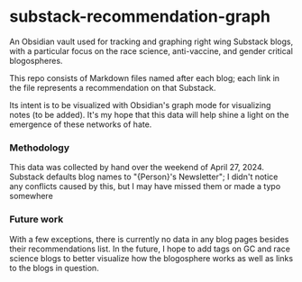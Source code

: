 # substack-recommendation-graph

An Obsidian vault used for tracking and graphing right wing Substack blogs, with a particular focus on the race science, anti-vaccine, and gender critical blogospheres.

This repo consists of Markdown files named after each blog; each link in the file represents a recommendation on that Substack.

Its intent is to be visualized with Obsidian's graph mode for visualizing notes (to be added). It's my hope that this data will help shine a light on the emergence of these networks of hate.


### Methodology

This data was collected by hand over the weekend of April 27, 2024. Substack defaults blog names to "{Person}'s Newsletter"; I didn't notice any conflicts caused by this, but I may have missed them or made a typo somewhere


### Future work

With a few exceptions, there is currently no data in any blog pages besides their recommendations list. In the future, I hope to add tags on GC and race science blogs to better visualize how the blogosphere works as well as links to the blogs in question.